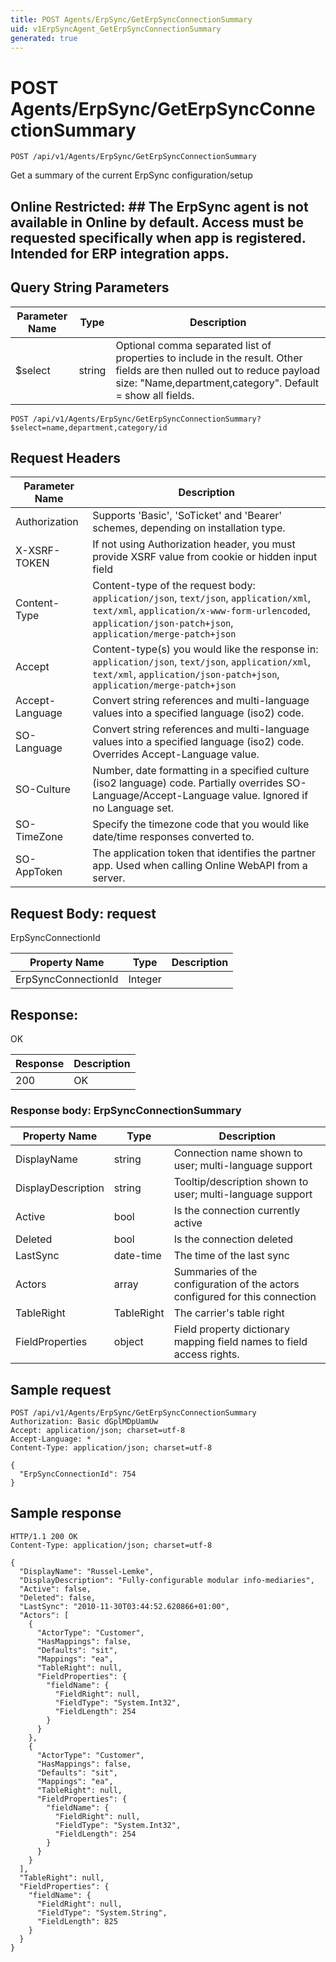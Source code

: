 ```yaml
---
title: POST Agents/ErpSync/GetErpSyncConnectionSummary
uid: v1ErpSyncAgent_GetErpSyncConnectionSummary
generated: true
---
```


# POST Agents/ErpSync/GetErpSyncConnectionSummary

```http
POST /api/v1/Agents/ErpSync/GetErpSyncConnectionSummary
```

Get a summary of the current ErpSync configuration/setup


## Online Restricted: ## The ErpSync agent is not available in Online by default. Access must be requested specifically when app is registered. Intended for ERP integration apps.






## Query String Parameters

| Parameter Name | Type |  Description |
|----------------|------|--------------|
| $select | string |  Optional comma separated list of properties to include in the result. Other fields are then nulled out to reduce payload size: "Name,department,category". Default = show all fields. |

```http
POST /api/v1/Agents/ErpSync/GetErpSyncConnectionSummary?$select=name,department,category/id
```


## Request Headers

| Parameter Name | Description |
|----------------|-------------|
| Authorization  | Supports 'Basic', 'SoTicket' and 'Bearer' schemes, depending on installation type. |
| X-XSRF-TOKEN   | If not using Authorization header, you must provide XSRF value from cookie or hidden input field |
| Content-Type | Content-type of the request body: `application/json`, `text/json`, `application/xml`, `text/xml`, `application/x-www-form-urlencoded`, `application/json-patch+json`, `application/merge-patch+json` |
| Accept         | Content-type(s) you would like the response in: `application/json`, `text/json`, `application/xml`, `text/xml`, `application/json-patch+json`, `application/merge-patch+json` |
| Accept-Language | Convert string references and multi-language values into a specified language (iso2) code. |
| SO-Language | Convert string references and multi-language values into a specified language (iso2) code. Overrides Accept-Language value. |
| SO-Culture | Number, date formatting in a specified culture (iso2 language) code. Partially overrides SO-Language/Accept-Language value. Ignored if no Language set. |
| SO-TimeZone | Specify the timezone code that you would like date/time responses converted to. |
| SO-AppToken | The application token that identifies the partner app. Used when calling Online WebAPI from a server. |

## Request Body: request 

ErpSyncConnectionId 

| Property Name | Type |  Description |
|----------------|------|--------------|
| ErpSyncConnectionId | Integer |  |

## Response:

OK

| Response | Description |
|----------------|-------------|
| 200 | OK |

### Response body: ErpSyncConnectionSummary

| Property Name | Type |  Description |
|----------------|------|--------------|
| DisplayName | string | Connection name shown to user; multi-language support |
| DisplayDescription | string | Tooltip/description shown to user; multi-language support |
| Active | bool | Is the connection currently active |
| Deleted | bool | Is the connection deleted |
| LastSync | date-time | The time of the last sync |
| Actors | array | Summaries of the configuration of the actors configured for this connection |
| TableRight | TableRight | The carrier's table right |
| FieldProperties | object | Field property dictionary mapping field names to field access rights. |

## Sample request

```http!
POST /api/v1/Agents/ErpSync/GetErpSyncConnectionSummary
Authorization: Basic dGplMDpUamUw
Accept: application/json; charset=utf-8
Accept-Language: *
Content-Type: application/json; charset=utf-8

{
  "ErpSyncConnectionId": 754
}
```

## Sample response

```http_
HTTP/1.1 200 OK
Content-Type: application/json; charset=utf-8

{
  "DisplayName": "Russel-Lemke",
  "DisplayDescription": "Fully-configurable modular info-mediaries",
  "Active": false,
  "Deleted": false,
  "LastSync": "2010-11-30T03:44:52.620866+01:00",
  "Actors": [
    {
      "ActorType": "Customer",
      "HasMappings": false,
      "Defaults": "sit",
      "Mappings": "ea",
      "TableRight": null,
      "FieldProperties": {
        "fieldName": {
          "FieldRight": null,
          "FieldType": "System.Int32",
          "FieldLength": 254
        }
      }
    },
    {
      "ActorType": "Customer",
      "HasMappings": false,
      "Defaults": "sit",
      "Mappings": "ea",
      "TableRight": null,
      "FieldProperties": {
        "fieldName": {
          "FieldRight": null,
          "FieldType": "System.Int32",
          "FieldLength": 254
        }
      }
    }
  ],
  "TableRight": null,
  "FieldProperties": {
    "fieldName": {
      "FieldRight": null,
      "FieldType": "System.String",
      "FieldLength": 825
    }
  }
}
```